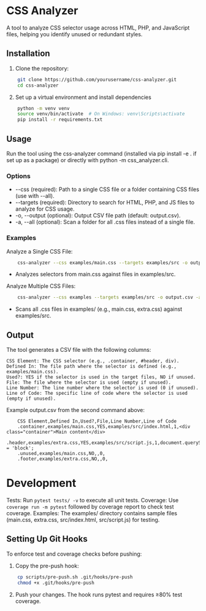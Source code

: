 # CSS Analyzer

A tool to analyze CSS selector usage across HTML, PHP, and JavaScript files, helping you identify unused or redundant styles.

## Installation

1. Clone the repository:
```bash
    git clone https://github.com/yourusername/css-analyzer.git
    cd css-analyzer
```

2. Set up a virtual environment and install dependencies
```bash
    python -m venv venv
    source venv/bin/activate  # On Windows: venv\Scripts\activate
    pip install -r requirements.txt
```

## Usage

Run the tool using the css-analyzer command (installed via pip install -e . if set up as a package) or directly with python -m css_analyzer.cli.

### Options

- --css <path> (required): Path to a single CSS file or a folder containing CSS files (use with --all).
- --targets <directory> (required): Directory to search for HTML, PHP, and JS files to analyze for CSS usage.
- -o, --output <file> (optional): Output CSV file path (default: output.csv).
- -a, --all (optional): Scan a folder for all .css files instead of a single file.

### Examples

Analyze a Single CSS File:
```bash 
    css-analyzer --css examples/main.css --targets examples/src -o output.csv
```
- Analyzes selectors from main.css against files in examples/src.

Analyze Multiple CSS Files:
```bash 
    css-analyzer --css examples --targets examples/src -o output.csv -a
```
- Scans all .css files in examples/ (e.g., main.css, extra.css) against examples/src.

## Output

The tool generates a CSV file with the following columns:

    CSS Element: The CSS selector (e.g., .container, #header, div).
    Defined In: The file path where the selector is defined (e.g., examples/main.css).
    Used?: YES if the selector is used in the target files, NO if unused.
    File: The file where the selector is used (empty if unused).
    Line Number: The line number where the selector is used (0 if unused).
    Line of Code: The specific line of code where the selector is used (empty if unused).

Example output.csv from the second command above:

```
    CSS Element,Defined In,Used?,File,Line Number,Line of Code
    .container,examples/main.css,YES,examples/src/index.html,1,<div class="container">Main content</div>
    .header,examples/extra.css,YES,examples/src/script.js,1,document.querySelector('.header').style.display = 'block';
    .unused,examples/main.css,NO,,0,
    .footer,examples/extra.css,NO,,0,
```

# Development

Tests: Run ```pytest tests/ -v``` to execute all unit tests.
Coverage: Use ```coverage run -m pytest``` followed by coverage report to check test coverage.
Examples: The examples/ directory contains sample files (main.css, extra.css, src/index.html, src/script.js) for testing.

## Setting Up Git Hooks

To enforce test and coverage checks before pushing:

1. Copy the pre-push hook:
```bash
    cp scripts/pre-push.sh .git/hooks/pre-push
    chmod +x .git/hooks/pre-push
```

2. Push your changes. The hook runs pytest and requires ≥80% test coverage.